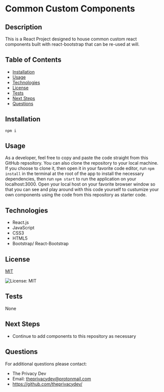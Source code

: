 

# Common Custom Components

## Description
This is a React Project designed to house common custom react components built with react-bootstrap that can be re-used at will.

## Table of Contents
  - [Installation](#installation)
  - [Usage](#usage)
  - [Technologies](#technologies)
  - [License](#license)
  - [Tests](#tests)
  - [Next Steps](#next-steps)
  - [Questions](#questions)


## Installation
``` npm i ```

## Usage
As a developer, feel free to copy and paste the code straight from this GitHub repsoitory. You can also clone the repository to your local machine. If you choose to clone it, then open it in your favorite code editor, run `npm install` in the terminal at the root of the app to install the necessary dependencies, then run `npm start` to run the application on your localhost:3000. Open your local host on your favorite browser window so that you can see and play around with this code yourself to custumize your own components using the code from this repository as starter code. 

## Technologies
* React.js 
* JavaScript 
* CSS3 
* HTML5
* Bootstrap/ React-Bootstrap

## License


  [MIT](https://opensource.org/licenses/MIT)
  

  ![License: MIT](https://img.shields.io/badge/License-MIT-9cf)

## Tests
None

## Next Steps
* Continue to add components to this repository as necessary

## Questions
For additional questions please contact:
* The Privacy Dev
* Email: theprivacydev@protonmail.com
* https://github.com/theprivacydev/
